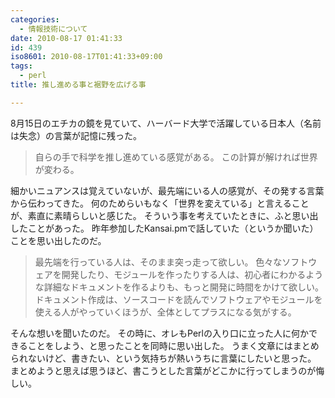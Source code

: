```yaml
---
categories:
  - 情報技術について
date: 2010-08-17 01:41:33
id: 439
iso8601: 2010-08-17T01:41:33+09:00
tags:
  - perl
title: 推し進める事と裾野を広げる事

---
```


<p>8月15日のエチカの鏡を見ていて、ハーバード大学で活躍している日本人（名前は失念）の言葉が記憶に残った。</p>

<blockquote>自らの手で科学を推し進めている感覚がある。
この計算が解ければ世界が変わる。</blockquote>

<p>細かいニュアンスは覚えていないが、最先端にいる人の感覚が、その発する言葉から伝わってきた。
何のためらいもなく「世界を変えている」と言えることが、素直に素晴らしいと感じた。
そういう事を考えていたときに、ふと思い出したことがあった。
昨年参加したKansai.pmで話していた（というか聞いた）ことを思い出したのだ。</p>

<blockquote>最先端を行っている人は、そのまま突っ走って欲しい。
色々なソフトウェアを開発したり、モジュールを作ったりする人は、初心者にわかるような詳細なドキュメントを作るよりも、もっと開発に時間をかけて欲しい。
ドキュメント作成は、ソースコードを読んでソフトウェアやモジュールを使える人がやっていくほうが、全体としてプラスになる気がする。
</blockquote>

<p>そんな想いを聞いたのだ。
その時に、オレもPerlの入り口に立った人に何かできることをしよう、と思ったことを同時に思い出した。
うまく文章にはまとめられないけど、書きたい、という気持ちが熱いうちに言葉にしたいと思った。
まとめようと思えば思うほど、書こうとした言葉がどこかに行ってしまうのが悔しい。</p>
    	